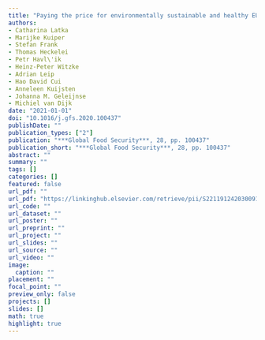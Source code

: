 ```yaml
---
title: "Paying the price for environmentally sustainable and healthy EU diets"
authors: 
- Catharina Latka
- Marijke Kuiper
- Stefan Frank
- Thomas Heckelei
- Petr Havl\'ik
- Heinz-Peter Witzke
- Adrian Leip
- Hao David Cui
- Anneleen Kuijsten
- Johanna M. Geleijnse
- Michiel van Dijk
date: "2021-01-01"
doi: "10.1016/j.gfs.2020.100437"
publishDate: ""
publication_types: ["2"]
publication: "***Global Food Security***, 28, pp. 100437"
publication_short: "***Global Food Security***, 28, pp. 100437"
abstract: ""
summary: ""
tags: []
categories: []
featured: false
url_pdf: ""
url_pdf: "https://linkinghub.elsevier.com/retrieve/pii/S2211912420300912"
url_code: ""
url_dataset: ""
url_poster: ""
url_preprint: ""
url_project: ""
url_slides: ""
url_source: ""
url_video: ""
image: 
  caption: ""
placement: ""
focal_point: ""
preview_only: false
projects: []
slides: []
math: true
highlight: true
---
```

